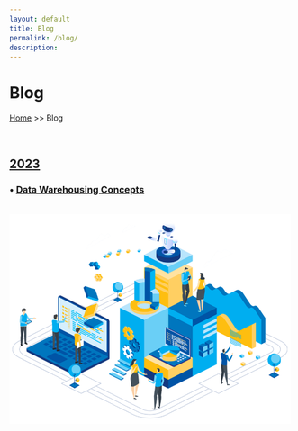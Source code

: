 ```yaml
---
layout: default
title: Blog
permalink: /blog/
description:
---
```

# Blog

[Home](../) >> Blog

<br>

<H2><u><b>2023</b></u></H2>
<!-- Example of using hardpath below: -->
<H3 style="margin-bottom:0;">• <a href="./2023/07/15/Data-Warehousing-Concepts">Data Warehousing Concepts</a></H3>

<!-- Example of using permalink feature below: -->
<!-- <H3 style="margin-bottom:0;">• <a href="/blog/testing/">Testing</a></H3> -->

<br>

<br>

<img src="/blog/blog_page_image.png" alt="blog_page_image" width="500">